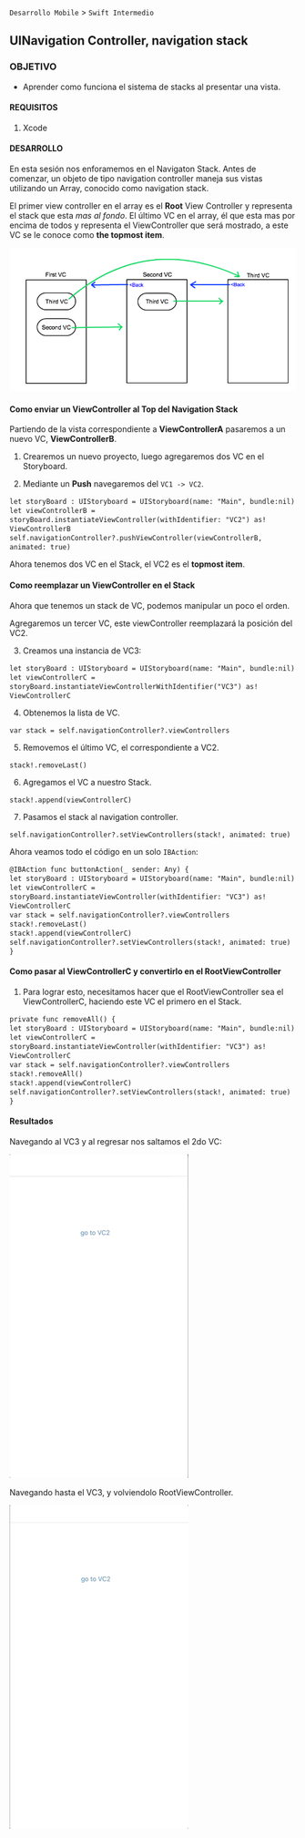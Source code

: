 
`Desarrollo Mobile` > `Swift Intermedio` 

## UINavigation Controller, navigation stack

### OBJETIVO

- Aprender como funciona el sistema de stacks al presentar una vista.

#### REQUISITOS

1. Xcode

#### DESARROLLO

En esta sesión nos enforamemos en el Navigaton Stack.
Antes de comenzar, un objeto de tipo navigation controller maneja sus vistas utilizando un Array, conocido como navigation stack.

El primer view controller en el array es el **Root** View Controller y representa el stack que esta *mas al fondo*. El último VC en el array, él que esta mas por encima de todos y representa el ViewController que será mostrado, a este VC se le conoce como **the topmost item**.

![](0.png)

#### Como enviar un ViewController al Top del Navigation Stack

Partiendo de la vista correspondiente a **ViewControllerA** pasaremos a un nuevo VC, **ViewControllerB**.

1. Crearemos un nuevo proyecto, luego agregaremos dos VC en el Storyboard.

2. Mediante un **Push** navegaremos del `VC1 -> VC2`.

```
let storyBoard : UIStoryboard = UIStoryboard(name: "Main", bundle:nil)
let viewControllerB = storyBoard.instantiateViewController(withIdentifier: "VC2") as! ViewControllerB  
self.navigationController?.pushViewController(viewControllerB, animated: true)
```

Ahora tenemos dos VC en el Stack, el VC2 es el **topmost item**.

#### Como reemplazar un ViewController en el Stack

Ahora que tenemos un stack de VC, podemos manipular un poco el orden.

Agregaremos un tercer VC, este viewController reemplazará la posición del VC2.

3. Creamos una instancia de VC3:

```
let storyBoard : UIStoryboard = UIStoryboard(name: "Main", bundle:nil)
let viewControllerC = storyBoard.instantiateViewControllerWithIdentifier("VC3") as! ViewControllerC
```

4. Obtenemos la lista de VC.

```
var stack = self.navigationController?.viewControllers
```

5. Removemos el último VC, el correspondiente a VC2.

```
stack!.removeLast()
```

6. Agregamos el VC a nuestro Stack.

```
stack!.append(viewControllerC)
```

7. Pasamos el stack al navigation controller.

```
self.navigationController?.setViewControllers(stack!, animated: true)
```

Ahora veamos todo el código en un solo `IBAction`:

```
@IBAction func buttonAction(_ sender: Any) {
let storyBoard : UIStoryboard = UIStoryboard(name: "Main", bundle:nil)
let viewControllerC = storyBoard.instantiateViewController(withIdentifier: "VC3") as! ViewControllerC
var stack = self.navigationController?.viewControllers
stack!.removeLast()
stack!.append(viewControllerC)
self.navigationController?.setViewControllers(stack!, animated: true)
}
```

#### Como pasar al ViewControllerC y convertirlo en el RootViewController

1.  Para lograr esto, necesitamos hacer que el RootViewController sea el ViewControllerC, haciendo este VC el primero en el Stack.

```
private func removeAll() {
let storyBoard : UIStoryboard = UIStoryboard(name: "Main", bundle:nil)
let viewControllerC = storyBoard.instantiateViewController(withIdentifier: "VC3") as! ViewControllerC
var stack = self.navigationController?.viewControllers
stack!.removeAll()
stack!.append(viewControllerC)
self.navigationController?.setViewControllers(stack!, animated: true)
}
```

#### Resultados

Navegando al VC3 y al regresar nos saltamos el 2do VC:

![](0.gif)

Navegando hasta el VC3, y volviendolo RootViewController.

![](1.gif)












